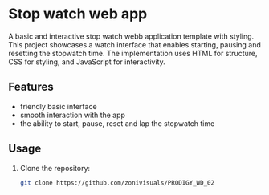 # Stop watch web app

A basic and interactive stop watch webb application template with styling. This project showcases a watch interface that enables starting, pausing and resetting the stopwatch time. The implementation uses HTML for structure, CSS for styling, and JavaScript for interactivity.

## Features

- friendly basic interface
- smooth interaction with the app
- the ability to start, pause, reset and lap the stopwatch time

## Usage

1. Clone the repository:
   ```bash
   git clone https://github.com/zonivisuals/PRODIGY_WD_02
